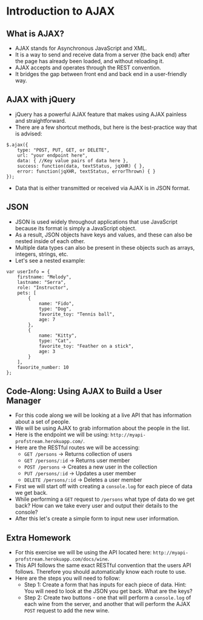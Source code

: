 # Introduction to AJAX

## What is AJAX?
- AJAX stands for Asynchronous JavaScript and XML.
- It is a way to send and receive data from a server (the back end) after the page has already been loaded, and without reloading it.
- AJAX accepts and operates through the REST convention.
- It bridges the gap between front end and back end in a user-friendly way.

## AJAX with jQuery
- jQuery has a powerful AJAX feature that makes using AJAX painless and straightforward.
- There are a few shortcut methods, but here is the best-practice way that is advised:

```
$.ajax({
	type: "POST, PUT, GET, or DELETE",
	url: "your endpoint here",
	data: { //Key value pairs of data here },
	success: function(data, textStatus, jqXHR) { },
	error: function(jqXHR, textStatus, errorThrown) { }
});
```

- Data that is either transmitted or received via AJAX is in JSON format.

## JSON
- JSON is used widely throughout applications that use JavaScript because its format is simply a JavaScript object.
- As a result, JSON objects have keys and values, and these can also be nested inside of each other.
- Multiple data types can also be present in these objects such as arrays, integers, strings, etc.
- Let's see a nested example:

```
var userInfo = {
	firstname: "Melody",
	lastname: "Serra",
	role: "Instructor",
	pets: [
		{
			name: "Fido",
			type: "Dog",
			favorite_toy: "Tennis ball",
			age: 7
		},
		{
			name: "Kitty",
			type: "Cat",
			favorite_toy: "Feather on a stick",
			age: 3
		}
	],
	favorite_number: 10
};
```

## Code-Along: Using AJAX to Build a User Manager
- For this code along we will be looking at a live API that has information about a set of people.
- We will be using AJAX to grab information about the people in the list.
- Here is the endpoint we will be using: `http://myapi-profstream.herokuapp.com/`.
- Here are the RESTful routes we will be accessing:
	- `GET /persons` -> Returns collection of users
	- `GET /persons/:id` -> Returns user member
	- `POST /persons` -> Creates a new user in the collection
	- `PUT /persons/:id` -> Updates a user member
	- `DELETE /persons/:id` -> Deletes a user member
- First we will start off with creating a `console.log` for each piece of data we get back.
- While performing a `GET` request to `/persons` what type of data do we get back? How can we take every user and output their details to the console?
- After this let's create a simple form to input new user information.

## Extra Homework
- For this exercise we will be using the API located here: `http://myapi-profstream.herokuapp.com/docs/wine`.
- This API follows the same exact RESTful convention that the users API follows. Therefore you should automatically know each route to use.
- Here are the steps you will need to follow:
	- Step 1: Create a form that has inputs for each piece of data. Hint: You will need to look at the JSON you get back. What are the keys?
	- Step 2: Create two buttons - one that will perform a `console.log` of each wine from the server, and another that will perform the AJAX `POST` request to add the new wine.
